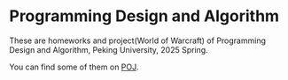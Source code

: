 # Programming Design and Algorithm

These are homeworks and project(World of Warcraft) of Programming Design and Algorithm, Peking University, 2025 Spring.

You can find some of them on [POJ](http://openjudge.cn).
